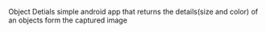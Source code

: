 Object Detials 
simple android  app that returns the details(size and color)  of an objects form the  captured image 


